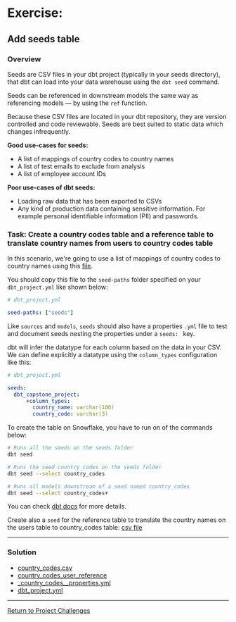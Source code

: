 # Exercise:

## Add seeds table

### Overview 
Seeds are CSV files in your dbt project (typically in your seeds directory), that dbt can load into your data warehouse using the `dbt seed` command.

Seeds can be referenced in downstream models the same way as referencing models — by using the `ref` function.

Because these CSV files are located in your dbt repository, they are version controlled and code reviewable. Seeds are best suited to static data which changes infrequently.

**Good use-cases for seeds:**

- A list of mappings of country codes to country names
- A list of test emails to exclude from analysis
- A list of employee account IDs

**Poor use-cases of dbt seeds:**

- Loading raw data that has been exported to CSVs
- Any kind of production data containing sensitive information. For example personal identifiable information (PII) and passwords.

### Task: Create a country codes table and a reference table to translate country names from users to country codes table

In this scenario, we're going to use a list of mappings of country codes to country names using this [file](/Users/filipebalseiro/Downloads/projects/dbt-pt-capstone-project/docs/challenges/07_add_seeds/country_codes.csv).

You should copy this file to the `seed-paths` folder specified on your `dbt_project.yml` like shown below:

``` yaml
# dbt_project.yml

seed-paths: ["seeds"]
```

Like `sources` and `models`, `seeds` should also have a properties `.yml` file to test and document seeds nesting the properties under a `seeds: ` key.

dbt will infer the datatype for each column based on the data in your CSV.
We can define explicitly a datatype using the `column_types` configuration like this: 

``` yaml
# dbt_project.yml

seeds:
  dbt_capstone_project:
      +column_types:
        country_name: varchar(100)
        country_code: varchar(3)
```

To create the table on Snowflake, you have to run on of the commands below:

```bash
# Runs all the seeds on the seeds folder 
dbt seed

# Runs the seed country_codes on the seeds folder 
dbt seed --select country_codes

# Runs all models downstream of a seed named country_codes
dbt seed --select country_codes+
```

You can check [dbt docs](https://docs.getdbt.com/docs/build/seeds) for more details.

Create also a `seed` for the reference table to translate the country names on the users table to country_codes table: [csv file](./country_codes_user_reference.csv)

---

### Solution
- [country_codes.csv](./country_codes.csv)
- [country_codes_user_reference](./country_codes_user_reference.csv)
- [_country_codes__properties.yml](./_country_codes__properties.yml)
- [dbt_project.yml](./dbt_project.yml)

---

[Return to Project Challenges](../../../README.md#9-project-challenges)